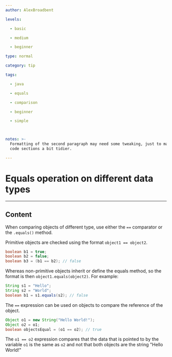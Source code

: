 ```yaml
---
author: AlexBroadbent

levels:

  - basic

  - medium

  - beginner

type: normal

category: tip

tags:

  - java

  - equals

  - comparison

  - beginner

  - simple



notes: >-
  Formatting of the second paragraph may need some tweaking, just to make the
  code sections a bit tidier.

---
```


# Equals operation on different data types

---
## Content

When comparing objects of different type, use either the `==` comparator or the `.equals()` method.

Primitive objects are checked using the format `object1 == object2`. 

```java
boolean b1 = true;
boolean b2 = false;
boolean b3 = (b1 == b2); // false
```

Whereas non-primitive objects inherit or define the equals method, so the format is then `object1.equals(object2)`. For example:
```java
String s1 = "Hello";
String s2 = "World";
boolean b1 = s1.equals(s2); // false
```

The `==` expression can be used on objects to compare the reference of the object. 
```java
Object o1 = new String("Hello World!");
Object o2 = o1;
boolean objectsEqual = (o1 == o2); // true
```

The `o1 == o2` expression compares that the data that is pointed to by the variable `o1` is the same as `o2` and not that both objects are the string "Hello World!"


